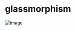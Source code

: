 # glassmorphism



![image](https://github.com/Clinton-dev/glassmorphism/assets/30356189/1d1abce6-b60e-409c-b702-6f41b6c5f9cd)

